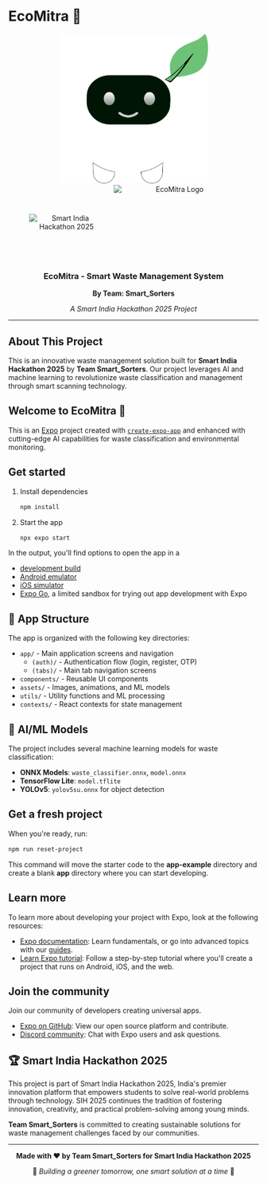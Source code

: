 # EcoMitra 🌱

<div align="center">
<img src="assets/images/tinted_icon_forreadme.png" alt="Smart India Hackathon 2025 Main Logo" width="300" height="300">
<br>
<div align="center" style="display: flex; justify-content: center; align-items: center; gap: 20px; flex-wrap: wrap;">
   <img src="https://www.sih.gov.in/img1/hackathon-process-logo.png" alt="Smart India Hackathon 2025" width="150">
   <img src="https://www.sih.gov.in/img1/logo/SIH_logo_2025_horizontal.png" alt="EcoMitra Logo" width="250" height="150">
</div>
  
  ### EcoMitra - Smart Waste Management System
  
  **By Team: Smart_Sorters**
  
  *A Smart India Hackathon 2025 Project*
  
</div>

---

## About This Project

This is an innovative waste management solution built for **Smart India Hackathon 2025** by **Team Smart_Sorters**. Our project leverages AI and machine learning to revolutionize waste classification and management through smart scanning technology.

## Welcome to EcoMitra 🌱

This is an [Expo](https://expo.dev) project created with [`create-expo-app`](https://www.npmjs.com/package/create-expo-app) and enhanced with cutting-edge AI capabilities for waste classification and environmental monitoring.

## Get started

1. Install dependencies

   ```bash
   npm install
   ```

2. Start the app

   ```bash
   npx expo start
   ```

In the output, you'll find options to open the app in a

- [development build](https://docs.expo.dev/develop/development-builds/introduction/)
- [Android emulator](https://docs.expo.dev/workflow/android-studio-emulator/)
- [iOS simulator](https://docs.expo.dev/workflow/ios-simulator/)
- [Expo Go](https://expo.dev/go), a limited sandbox for trying out app development with Expo

## 📱 App Structure

The app is organized with the following key directories:

- `app/` - Main application screens and navigation
  - `(auth)/` - Authentication flow (login, register, OTP)
  - `(tabs)/` - Main tab navigation screens
- `components/` - Reusable UI components
- `assets/` - Images, animations, and ML models
- `utils/` - Utility functions and ML processing
- `contexts/` - React contexts for state management

## 🤖 AI/ML Models

The project includes several machine learning models for waste classification:

- **ONNX Models**: `waste_classifier.onnx`, `model.onnx`
- **TensorFlow Lite**: `model.tflite`
- **YOLOv5**: `yolov5su.onnx` for object detection

## Get a fresh project

When you're ready, run:

```bash
npm run reset-project
```

This command will move the starter code to the **app-example** directory and create a blank **app** directory where you can start developing.

## Learn more

To learn more about developing your project with Expo, look at the following resources:

- [Expo documentation](https://docs.expo.dev/): Learn fundamentals, or go into advanced topics with our [guides](https://docs.expo.dev/guides).
- [Learn Expo tutorial](https://docs.expo.dev/tutorial/introduction/): Follow a step-by-step tutorial where you'll create a project that runs on Android, iOS, and the web.

## Join the community

Join our community of developers creating universal apps.

- [Expo on GitHub](https://github.com/expo/expo): View our open source platform and contribute.
- [Discord community](https://chat.expo.dev): Chat with Expo users and ask questions.

## 🏆 Smart India Hackathon 2025

This project is part of Smart India Hackathon 2025, India's premier innovation platform that empowers students to solve real-world problems through technology. SIH 2025 continues the tradition of fostering innovation, creativity, and practical problem-solving among young minds.

**Team Smart_Sorters** is committed to creating sustainable solutions for waste management challenges faced by our communities.

---

<div align="center">
  <p><strong>Made with ❤️ by Team Smart_Sorters for Smart India Hackathon 2025</strong></p>
  <p>🌱 <em>Building a greener tomorrow, one smart solution at a time</em> 🌱</p>
</div>
